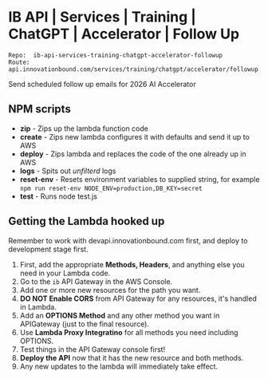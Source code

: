 
# IB API | Services | Training | ChatGPT | Accelerator | Follow Up

```
Repo:  ib-api-services-training-chatgpt-accelerator-followup
Route: api.innovationbound.com/services/training/chatgpt/accelerator/followup
```

Send scheduled follow up emails for 2026 AI Accelerator

## NPM scripts

- **zip** - Zips up the lambda function code
- **create** - Zips new lambda configures it with defaults and send it up to AWS
- **deploy** - Zips lambda and replaces the code of the one already up in AWS
- **logs** - Spits out _unfilterd_ logs
- **reset-env** - Resets environment variables to supplied string, for example `npm run reset-env NODE_ENV=production,DB_KEY=secret`
- **test** - Runs node test.js

## Getting the Lambda hooked up

Remember to work with devapi.innovationbound.com first, and deploy to development stage first.

1. First, add the appropriate **Methods, Headers**, and anything else you need in your Lambda code.
2. Go to the `ib` API Gateway in the AWS Console.
3. Add one or more new resources for the path you want.
4. **DO NOT Enable CORS** from API Gateway for any resources, it's handled in Lambda.
5. Add an **OPTIONS Method** and any other method you want in APIGateway (just to the final resource).
6. Use **Lambda Proxy Integratino** for all methods you need including OPTIONS.
7. Test things in the API Gateway console first!
8. **Deploy the API** now that it has the new resource and both methods.
9. Any new updates to the lambda will immediately take effect.

